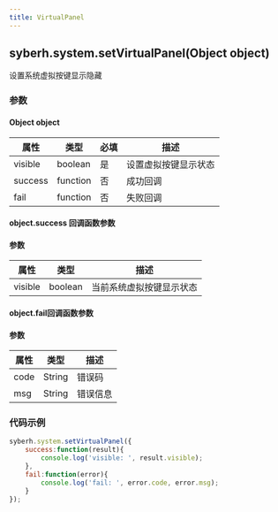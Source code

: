 ```yaml
---
title: VirtualPanel
---
```


## syberh.system.setVirtualPanel(Object object)

设置系统虚拟按键显示隐藏

<!-- 支持`Promise` 使用。 -->

### 参数


#### Object object

| 属性    | 类型     | 必填 | 描述                                                         |
| ------- | -------- | -------- | ------------------------------------------------------------ |
| visible | boolean  | 是      | 设置虚拟按键显示状态      |
| success | function | 否       | 成功回调                                       |
| fail    | function | 否       | 失败回调                                       |

#### object.success 回调函数参数
#### 参数
| 属性           | 类型    | 描述                                 |
| -------------- | ------  | ------------------------------------ |
| visible       | boolean  | 当前系统虚拟按键显示状态     |

#### object.fail回调函数参数
#### 参数
| 属性 | 类型   | 描述     |
| ---- | ------ | -------- |
| code | String | 错误码   |
| msg  | String | 错误信息 |


### 代码示例
```js
syberh.system.setVirtualPanel({
	success:function(result){
        console.log('visible: ', result.visible);
    },
    fail:function(error){
        console.log('fail: ', error.code, error.msg);
    }
});
```

